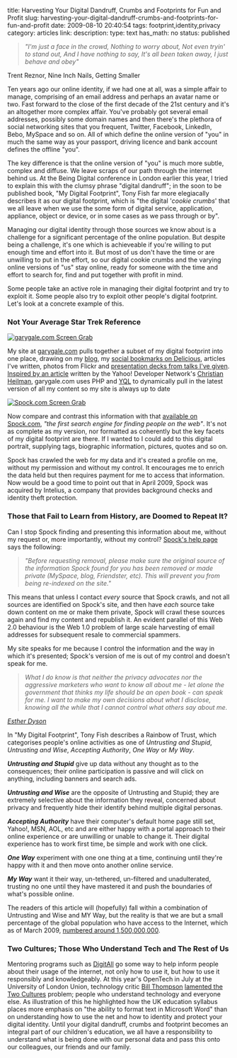 title: Harvesting Your Digital Dandruff, Crumbs and Footprints for Fun and Profit
slug: harvesting-your-digital-dandruff-crumbs-and-footprints-for-fun-and-profit
date: 2009-08-10 20:40:54
tags: footprint,identity,privacy
category: articles
link: 
description: 
type: text
has_math: no
status: published


> *"I'm just a face in the crowd,
> Nothing to worry about,
> Not even tryin' to stand out,
> And I have nothing to say,
> It's all been taken away,
> I just behave and obey"*


Trent Reznor, Nine Inch Nails, Getting Smaller

Ten years ago our online identity, if we had one at all, was a simple affair to manage, comprising of an email address and perhaps an avatar name or two. Fast forward to the close of the first decade of the 21st century and it's an altogether more complex affair. You've probably got several email addresses, possibly some domain names and then there's the plethora of social networking sites that you frequent, Twitter, Facebook, LinkedIn, Bebo, MySpace and so on. All of which define the online version of "you" in much the same way as your passport, driving licence and bank account defines the offline "you".

The key difference is that the online version of "you" is much more subtle, complex and diffuse. We leave scraps of our path through the internet behind us. At the Being Digital conference in London earlier this year, I tried to explain this with the clumsy phrase "digital dandruff"; in the soon to be published book, "My Digital Footprint", Tony Fish far more elegiacally describes it as our digital footprint, which is "the digital '*cookie crumbs*' that we all leave when we use the some form of digital service, application, appliance, object or device, or in some cases as we pass through or by".

Managing our digital identity through those sources we know about is a challenge for a significant percentage of the online population. But despite being a challenge, it's one which is achieveable if you're willing to put enough time and effort into it. But most of us don't have the time or are unwilling to put in the effort, so our digital cookie crumbs and the varying online versions of "us" stay online, ready for someone with the time and effort to search for, find and put together with profit in mind.

Some people take an active role in managing their digital footprint and try to exploit it. Some people also try to exploit other people's digital footprint. Let's look at a concrete example of this.

<!-- TEASER_END -->

### Not Your Average Star Trek Reference


[![garygale.com Screen Grab](/wp-content/uploads/2009/08/garygale.com.jpg)](/wp-content/uploads/2009/08/garygale.com.jpg "/wp-content/uploads/2009/08/garygale.com.jpg")

My site at [garygale.com](https://www.garygale.com/ "https://www.garygale.com/") pulls together a subset of my digital footprint into one place, drawing on my [blog](/ "/"), my [social bookmarks on Delicious](https://www.delicious.com/vicchi "https://www.delicious.com/vicchi"), articles I've written, photos from Flickr and [presentation decks from talks I've given](https://www.slideshare.net/vicchi "https://www.slideshare.net/vicchi"). [Inspired by an article](https://www.wait-till-i.com/2009/06/03/how-i-built-icantcouk-source-code/ "https://www.wait-till-i.com/2009/06/03/how-i-built-icantcouk-source-code/") written by the Yahoo! Developer Network's [Christian Heilman](https://twitter.com/codepo8 "https://twitter.com/codepo8"), garygale.com uses PHP and [YQL](https://developer.yahoo.com/yql/ "https://developer.yahoo.com/yql/") to dynamically pull in the latest version of all my content so my site is always up to date

[![Spock.com Screen Grab](/wp-content/uploads/2009/08/Spock.com.jpg)](/wp-content/uploads/2009/08/Spock.com.jpg "/wp-content/uploads/2009/08/Spock.com.jpg")

Now compare and contrast this information with that [available on Spock.com](https://www.spock.com/q/?name_query=gary%20gale&location_query=United%20Kingdom&gender=m "https://www.spock.com/q/?name_query=gary%20gale&location_query=United%20Kingdom&gender=m"), *"the first search engine for finding people on the web"*. It's not as complete as my version, nor formatted as coherently but the key facets of my digital footprint are there. If I wanted to I could add to this digital portrait, supplying tags, biographic information, pictures, quotes and so on.

Spock has crawled the web for my data and it's created a profile on me, without my permission and without my control. It encourages me to enrich the data held but then requires payment for me to access that information. Now would be a good time to point out that in April 2009, Spock was acquired by Intelius, a company that provides background checks and identity theft protection.
### Those that Fail to Learn from History, are Doomed to Repeat It?


Can I stop Spock finding and presenting this information about me, without my request or, more importantly, without my control? [Spock's help page](https://www.spock.com/do/pages/help#remove-search-result "https://www.spock.com/do/pages/help#remove-search-result") says the following:

> *"Before requesting removal, please make sure the original source of the information Spock found for you has been removed or made private (MySpace, blog, Friendster, etc). This will prevent you from being re-indexed on the site."*
> 




This means that unless I contact *every* source that Spock crawls, and not all sources are identified on Spock's site, and then have *each* source take down content on me or make them private, Spock will crawl these sources again and find my content and republish it. An evident parallel of this Web 2.0 behaviour is the Web 1.0 problem of large scale harvesting of email addresses for subsequent resale to commercial spammers.

My site speaks for me because I control the information and the way in which it's presented; Spock's version of me is out of my control and doesn't speak for me.

> *What I do know is that neither the privacy advocates nor the aggressive marketers who want to know all about me - let alone the government that thinks my life should be an open book - can speak for me. I want to make my own decisions about what I disclose, knowing all the while that I cannot control what others say about me.*
> 



*[Esther Dyson](https://first.emeraldinsight.com/interviews/pdf/dyson.pdf "https://first.emeraldinsight.com/interviews/pdf/dyson.pdf")*

In "My Digital Footprint", Tony Fish describes a Rainbow of Trust, which categorises people's online activities as one of *Untrusting and Stupid*, *Untrusting and Wise*, *Accepting Authority*, *One Way* or *My Way*.

***Untrusting and Stupid*** give up data without any thought as to the consequences; their online participation is passive and will click on anything, including banners and search ads.

***Untrusting and Wise*** are the opposite of Untrusting and Stupid; they are extremely selective about the information they reveal, concerned about privacy and frequently hide their identify behind multiple digital personas.

***Accepting Authority*** have their computer's default home page still set, Yahoo!, MSN, AOL, etc and are either happy with a portal approach to their online experience or are unwilling or unable to change it. Their digital experience has to work first time, be simple and work with one click.

***One Way*** experiment with one one thing at a time, continuing until they're happy with it and then move onto another online service.

***My Way*** want it their way, un-tethered, un-filtered and unadulterated, trusting no one until they have mastered it and push the boundaries of what's possible online.

The readers of this article will (hopefully) fall within a combination of Untrusting and Wise and MY Way, but the reality is that we are but a small percentage of the global population who have access to the Internet, which as of March 2009, [numbered around 1,500,000,000](https://www.internetworldstats.com/stats.htm "https://www.internetworldstats.com/stats.htm").
### Two Cultures; Those Who Understand Tech and The Rest of Us


Mentoring programs such as [DigitAll](https://www.digitall.org.uk/ "https://www.digitall.org.uk/") go some way to help inform people about their usage of the internet, not only how to use it, but how to use it responsibly and knowledgeably. At this year's OpenTech in July at the University of London Union, technology critic [Bill Thompson](https://twitter.com/billt "https://twitter.com/billt") [lamented the Two Cultures](https://www.vimeo.com/5471283 "https://www.vimeo.com/5471283") problem; people who understand technology and everyone else. As illustration of this he highlighted how the UK education syllabus places more emphasis on "the ability to format text in Microsoft Word" than on understanding how to use the net and how to identity and protect your digital identity. Until your digital dandruff, crumbs and footprint becomes an integral part of our children's education, we all have a responsibility to understand what is being done with our personal data and pass this onto our colleagues, our friends and our family.

